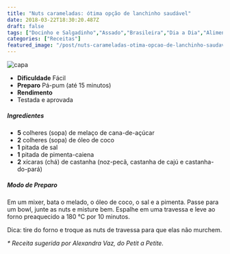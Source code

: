 ```yaml
---
title: "Nuts carameladas: ótima opção de lanchinho saudável"
date: 2018-03-22T18:30:20.487Z
draft: false
tags: ["Docinho e Salgadinho","Assado","Brasileira","Dia a Dia","Alimentação saudável","Sobremesa"]
categories: ["Receitas"]
featured_image: "/post/nuts-carameladas-otima-opcao-de-lanchinho-saudavel.49c651e.jpg"
---
```


![capa](/post/nuts-carameladas-otima-opcao-de-lanchinho-saudavel.49c651e.jpg)

*   **Dificuldade** Fácil
*   **Preparo** Pá-pum (até 15 minutos)
*   **Rendimento**
*   Testada e aprovada
    

##### Ingredientes

*   **5** colheres (sopa) de melaço de cana-de-açúcar
*   **2** colheres (sopa) de óleo de coco
*   **1** pitada de sal
*   **1** pitada de pimenta-caiena
*   **2** xícaras (chá) de castanha (noz-pecã, castanha de cajú e castanha-do-pará)

##### Modo de Preparo

Em um mixer, bata o melado, o óleo de coco, o sal e a pimenta. Passe para um bowl, junte as nuts e misture bem. Espalhe em uma travessa e leve ao forno preaquecido a 180 °C por 10 minutos.

Dica: tire do forno e troque as nuts de travessa para que elas não murchem.

_\* Receita sugerida por Alexandra Vaz, do Petit a Petite._

